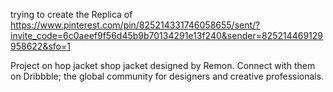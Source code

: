 trying to create the Replica of https://www.pinterest.com/pin/825214331746058655/sent/?invite_code=6c0aeef9f56d45b9b70134291e13f240&sender=825214469129958622&sfo=1


Project on hop jacket
shop jacket designed by Remon. Connect with them on Dribbble; the global community for designers and creative professionals.